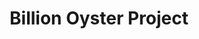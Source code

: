 ---
layout: opportunity
title: Billion Oyster Project
associated-areas: new-york-city
category: Marine Permaculture, Ocean Farming / Flood mitigation
link-url: https://nyharbor.secure.force.com/bopvolunteer/VolunteerEventSelectPage?mid=a012I00000fmkso
image-url: http://billionoyster.wpengine.com/wp-content/uploads/2013/06/IMAG0244.jpg
photos:
  - http://billionoyster.wpengine.com/wp-content/uploads/2013/06/IMAG0244.jpg
notes: BOP holds regularly scheduled volunteer days on Governors Island throughout the Spring and Summer. Volunteers work alongside Harbor School students and teachers to build oyster cages, prepare recycled shell for seeding, sort and count baby oysters, and much more.
---
